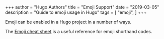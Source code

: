 +++
author = "Hugo Authors"
title = "Emoji Support"
date = "2019-03-05"
description = "Guide to emoji usage in Hugo"
tags = [
    "emoji",
]
+++

Emoji can be enabled in a Hugo project in a number of ways. 

The [Emoji cheat sheet](http://www.emoji-cheat-sheet.com/) is a useful reference for emoji shorthand codes.
